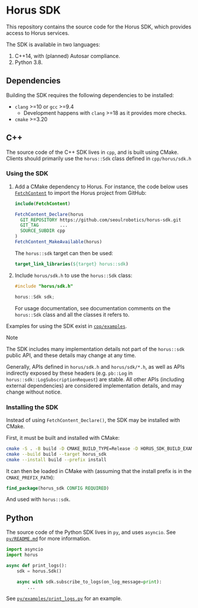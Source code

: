 # Horus SDK

This repository contains the source code for the Horus SDK, which provides
access to Horus services.

The SDK is available in two languages:

1. C++14, with (planned) Autosar compliance.
2. Python 3.8.

## Dependencies

Building the SDK requires the following dependencies to be installed:

- `clang` >=10 or `gcc` >=9.4
  - Development happens with `clang` >=18 as it provides more checks.
- `cmake` >=3.20

## C++

The source code of the C++ SDK lives in `cpp`, and is built using CMake. Clients
should primarily use the `horus::Sdk` class defined in `cpp/horus/sdk.h`

### Using the SDK

1. Add a CMake dependency to Horus. For instance, the code below uses
   [`FetchContent`](https://cmake.org/cmake/help/latest/module/FetchContent.html)
   to import the Horus project from GitHub:

   ```cmake
   include(FetchContent)

   FetchContent_Declare(horus
     GIT_REPOSITORY https://github.com/seoulrobotics/horus-sdk.git
     GIT_TAG        ...
     SOURCE_SUBDIR cpp
   )
   FetchContent_MakeAvailable(horus)
   ```

   The `horus::sdk` target can then be used:

   ```cmake
   target_link_libraries(${target} horus::sdk)
   ```

2. Include `horus/sdk.h` to use the `horus::Sdk` class:

   ```cpp
   #include "horus/sdk.h"

   horus::Sdk sdk;
   ```

   For usage documentation, see documentation comments on the `horus::Sdk` class
   and all the classes it refers to.

Examples for using the SDK exist in [`cpp/examples`](cpp/examples).

> [!NOTE]
>
> The SDK includes many implementation details not part of the `horus::sdk`
> public API, and these details may change at any time.
>
> Generally, APIs defined in `horus/sdk.h` and `horus/sdk/*.h`, as well as APIs
> indirectly exposed by these headers (e.g. `pb::Log` in
> `horus::sdk::LogSubscriptionRequest`) are stable. All other APIs (including
> external dependencies) are considered implementation details, and may change
> without notice.

### Installing the SDK

Instead of using `FetchContent_Declare()`, the SDK may be installed with CMake.

First, it must be built and installed with CMake:

```sh
cmake -S . -B build -D CMAKE_BUILD_TYPE=Release -D HORUS_SDK_BUILD_EXAMPLES=OFF -D HORUS_SDK_BUILD_TESTING=OFF
cmake --build build --target horus_sdk
cmake --install build --prefix install
```

It can then be loaded in CMake with (assuming that the install prefix is in the
`CMAKE_PREFIX_PATH`):

```cmake
find_package(horus_sdk CONFIG REQUIRED)
```

And used with `horus::sdk`.

## Python

The source code of the Python SDK lives in `py`, and uses `asyncio`. See
[`py/README.md`](py/README.md) for more information.

```python
import asyncio
import horus

async def print_logs():
    sdk = horus.Sdk()

    async with sdk.subscribe_to_logs(on_log_message=print):
        ...
```

See [`py/examples/print_logs.py`](py/examples/print_logs.py) for an example.
